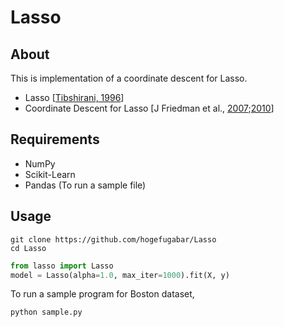 # Lasso

## About
This is implementation of a coordinate descent for Lasso.

- Lasso [[Tibshirani, 1996](http://statweb.stanford.edu/%7Etibs/lasso/lasso.pdf)]
- Coordinate Descent for Lasso [J Friedman et al., [2007](http://arxiv.org/pdf/0708.1485.pdf);[2010](http://core.ac.uk/download/files/153/6287975.pdf)]

## Requirements
- NumPy
- Scikit-Learn
- Pandas (To run a sample file)

## Usage

```
git clone https://github.com/hogefugabar/Lasso
cd Lasso
```

```py
from lasso import Lasso
model = Lasso(alpha=1.0, max_iter=1000).fit(X, y)
```

To run a sample program for Boston dataset,

```
python sample.py
```


